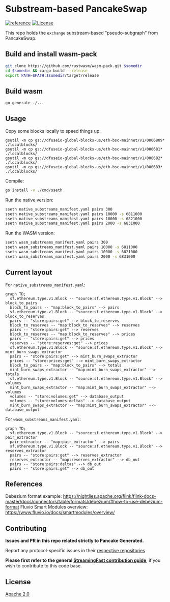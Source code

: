 # Substream-based PancakeSwap
[![reference](https://img.shields.io/badge/godoc-reference-5272B4.svg?style=flat-square)](https://pkg.go.dev/github.com/streamingfast/substream-pancakeswap)
[![License](https://img.shields.io/badge/License-Apache%202.0-blue.svg)](https://opensource.org/licenses/Apache-2.0)

This repo holds the `exchange` substream-based "pseudo-subgraph" from PancakeSwap.

## Build and install wasm-pack
```bash
git clone https://github.com/rustwasm/wasm-pack.git $somedir
cd $somedir && cargo build --release
export PATH=$PATH:$somedir/target/release
```

## Build wasm
```bash
go generate ./...
```

## Usage

Copy some blocks locally to speed things up:

```
gsutil -m cp gs://dfuseio-global-blocks-us/eth-bsc-mainnet/v1/0006809* ./localblocks/
gsutil -m cp gs://dfuseio-global-blocks-us/eth-bsc-mainnet/v1/000681* ./localblocks/
gsutil -m cp gs://dfuseio-global-blocks-us/eth-bsc-mainnet/v1/000682* ./localblocks/
gsutil -m cp gs://dfuseio-global-blocks-us/eth-bsc-mainnet/v1/000683* ./localblocks/
```

Compile:

```bash
go install -v ./cmd/sseth
```

Run the native version:

```bash
sseth native_substreams_manifest.yaml pairs 300
sseth native_substreams_manifest.yaml pairs 10000 -s 6811000
sseth native_substreams_manifest.yaml pairs 10000 -s 6821000
sseth native_substreams_manifest.yaml pairs 2000 -s 6831000
```

Run the WASM version:

```bash
sseth wasm_substreams_manifest.yaml pairs 300
sseth wasm_substreams_manifest.yaml pairs 10000 -s 6811000
sseth wasm_substreams_manifest.yaml pairs 10000 -s 6821000
sseth wasm_substreams_manifest.yaml pairs 2000 -s 6831000
```


## Current layout

For `native_substreams_manifest.yaml`:

```mermaid
graph TD;
  sf.ethereum.type.v1.Block -- "source:sf.ethereum.type.v1.Block" --> block_to_pairs
  block_to_pairs -- "map:block_to_pairs" --> pairs
  sf.ethereum.type.v1.Block -- "source:sf.ethereum.type.v1.Block" --> block_to_reserves
  pairs -- "store:pairs:get" --> block_to_reserves
  block_to_reserves -- "map:block_to_reserves" --> reserves
  pairs -- "store:pairs:get" --> reserves
  block_to_reserves -- "map:block_to_reserves" --> prices
  pairs -- "store:pairs:get" --> prices
  reserves -- "store:reserves:get" --> prices
  sf.ethereum.type.v1.Block -- "source:sf.ethereum.type.v1.Block" --> mint_burn_swaps_extractor
  pairs -- "store:pairs:get" --> mint_burn_swaps_extractor
  prices -- "store:prices:get" --> mint_burn_swaps_extractor
  block_to_pairs -- "map:block_to_pairs" --> totals
  mint_burn_swaps_extractor -- "map:mint_burn_swaps_extractor" --> totals
  sf.ethereum.type.v1.Block -- "source:sf.ethereum.type.v1.Block" --> volumes
  mint_burn_swaps_extractor -- "map:mint_burn_swaps_extractor" --> volumes
  volumes -- "store:volumes:get" --> database_output
  volumes -- "store:volumes:deltas" --> database_output
  mint_burn_swaps_extractor -- "map:mint_burn_swaps_extractor" --> database_output
```

For `wasm_substreams_manifest.yaml`:

```mermaid
graph TD;
  sf.ethereum.type.v1.Block -- "source:sf.ethereum.type.v1.Block" --> pair_extractor
  pair_extractor -- "map:pair_extractor" --> pairs
  sf.ethereum.type.v1.Block -- "source:sf.ethereum.type.v1.Block" --> reserves_extractor
  pairs -- "store:pairs:get" --> reserves_extractor
  reserves_extractor -- "map:reserves_extractor" --> db_out
  pairs -- "store:pairs:deltas" --> db_out
  pairs -- "store:pairs:get" --> db_out
```

## References

Debezium format example: https://nightlies.apache.org/flink/flink-docs-master/docs/connectors/table/formats/debezium/#how-to-use-debezium-format
Fluvio Smart Modules overview: https://www.fluvio.io/docs/smartmodules/overview/



## Contributing

**Issues and PR in this repo related strictly to Pancake Generated.**

Report any protocol-specific issues in their
[respective repositories](https://github.com/streamingfast/streamingfast#protocols)

**Please first refer to the general
[StreamingFast contribution guide](https://github.com/streamingfast/streamingfast/blob/master/CONTRIBUTING.md)**,
if you wish to contribute to this code base.

## License

[Apache 2.0](LICENSE)
